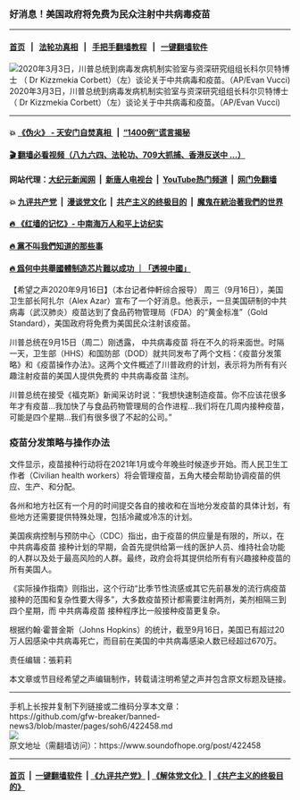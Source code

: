 ### 好消息！美国政府将免费为民众注射中共病毒疫苗
------------------------

#### [首页](https://github.com/gfw-breaker/banned-news3/blob/master/README.md) &nbsp;&nbsp;|&nbsp;&nbsp; [法轮功真相](https://github.com/begood0513/basic/blob/master/README.md)  &nbsp;&nbsp;|&nbsp;&nbsp; [手把手翻墙教程](https://github.com/gfw-breaker/guides/wiki)  &nbsp;&nbsp;|&nbsp;&nbsp; [一键翻墙软件](https://github.com/gfw-breaker/nogfw/blob/master/README.md)  



<div><img alt="2020年3月3日，川普总统到病毒发病机制实验室与资深研究组组长科尔贝特博士 （ Dr Kizzmekia Corbett）（左）谈论关于中共病毒和疫苗。（AP/Evan Vucci)" src="https://img.soundofhope.org/2020-09/1600285713397.jpg"/>
<br/><figcaption class="caption">
 2020年3月3日，川普总统到病毒发病机制实验室与资深研究组组长科尔贝特博士 （ Dr Kizzmekia Corbett）（左）谈论关于中共病毒和疫苗。（AP/Evan Vucci)
</figcaption></div><hr/>

#### 💥 [《伪火》 - 天安门自焚真相 ](http://158.247.195.190:10000/videos/blog/weihuo.html)&nbsp; |&nbsp; [“1400例”谎言揭秘  ](http://158.247.195.190:10000/videos/blog/jiexi1400.html)

#### [ 🎬  翻墙必看视频（八九六四、法轮功、709大抓捕、香港反送中 ...）](https://github.com/gfw-breaker/links/blob/master/banned.md)

#### 网站代理：[大纪元新闻网](http://158.247.195.190:10080/gb/) &nbsp;|&nbsp; [新唐人电视台](http://158.247.195.190:8808/gb/)  &nbsp;|&nbsp; [YouTube热门频道](http://158.247.195.190/youtube.html) &nbsp;|&nbsp; [网门免翻墙](http://158.247.195.190:11000/show.aspx?name=ogHome)

#### 💥 [九评共产党](http://158.247.195.190:10000/videos/res/jiuping/)&nbsp; |&nbsp; [漫谈党文化](http://158.247.195.190:10000/videos/res/mtdwh/)&nbsp; |&nbsp; [共产主义的终极目的](http://158.247.195.190:10000/videos/res/zjmd/)&nbsp; |&nbsp; [魔鬼在統治著我們的世界](http://158.247.195.190:10000/videos/res/TheSpecter/)  

#### [ 🔥  《红墙的记忆》- 中南海万人和平上访纪实](http://158.247.195.190:10000/videos/news/../legend/index.html)

#### [ 🔥  黨不叫我們知道的那些事](http://158.247.195.190:10000/videos/news/truth02.html)

#### [ 🔥  爲何中共舉國體制造芯片難以成功 ｜「透視中國」](http://158.247.195.190:10000/videos/news/don03.html)

<div><div class="Content__Wrapper sc-1bvya0-0 grZQxZ">
 <p class="meta-top">
  <span class="meta">
   【希望之声2020年9月16日】（本台记者仲軒综合报导）
  </span>
  周三（9月16日），美国卫生部长阿扎尔（Alex Azar）宣布了一个好消息。他表示，一旦美国研制的中共病毒（武汉肺炎）疫苗达到了食品药物管理局（FDA）的“黄金标准”（Gold Standard），美国政府将免费为美国民众注射该疫苗。
 </p>
 <p>
  川普总统在9月15日（周二）刚透露，
  <ok href="/term/256822">
   中共病毒疫苗
  </ok>
  将在不久的将来面世。时隔一天，卫生部（HHS）和国防部（DOD）就共同发布了两个文档：《疫苗分发策略》和《疫苗操作办法》。这两个文件概述了川普政府的计划，表示将为所有有兴趣注射疫苗的美国人提供免费的
  <ok href="/term/256822">
   中共病毒疫苗
  </ok>
  注剂。
 </p>
 <p>
  川普总统在接受《福克斯》新闻采访时说：“我想快速制造疫苗。你不应该花很多年才有疫苗...我加快了与食品药物管理局的合作进程…我们将在几周内接种疫苗，可能是四个星期...我们有很多很了不起的公司。”
 </p>
 <h3>
  疫苗分发策略与操作办法
 </h3>
 <p>
  文件显示，疫苗接种行动将在2021年1月或今年晚些时候逐步开始。而人民卫生工作者（Civilian health workers）将会管理疫苗，五角大楼会帮助协调疫苗的供应、生产、和分配。
 </p>
 <div class="AD_Embed__Wrap-sc-1xslmin-0 igMuqX module desktop">
  <div>
  </div>
 </div>
 <p>
  各州和地方社区有一个月的时间提交各自的接收和在当地分发疫苗的具体计划，有些地方还需要提供特殊处理，包括冷藏或冷冻的计划。
 </p>
 <p>
  美国疾病控制与预防中心（CDC）指出，由于疫苗的供应量是有限的，所以，在
  <ok href="/term/256822">
   中共病毒疫苗
  </ok>
  接种计划的早期，会首先提供给第一线的医护人员、维持社会功能的人群以及处于最高风险的人群。最终，政府会将其提供给所有有兴趣接种疫苗的所有美国人。
 </p>
 <p>
  《实际操作指南》则指出，这个行动“比季节性流感或其它先前暴发的流行病疫苗接种的范围和复杂性要大得多”，大多数疫苗预计都需要注射两剂，美剂相隔三到四个星期，而
  <ok href="/term/256822">
   中共病毒疫苗
  </ok>
  接种程序比一般接种疫苗更复杂。
 </p>
 <p>
  根据约翰·霍普金斯（Johns Hopkins）的统计，截至9月16日，美国已有超过20万人因感染中共病毒死亡，而目前在美国的中共病毒感染人数已经超过670万。
 </p>
 <p class="meta-btm">
  责任编辑：張莉莉
 </p>
 <p class="meta-btm">
  本文章或节目经希望之声编辑制作，转载请注明希望之声并包含原文标题及链接。
 </p>
</div>
</div>
<hr/>
手机上长按并复制下列链接或二维码分享本文章：<br/>
https://github.com/gfw-breaker/banned-news3/blob/master/pages/soh6/422458.md <br/>
<a href='https://github.com/gfw-breaker/banned-news3/blob/master/pages/soh6/422458.md'><img src='https://github.com/gfw-breaker/banned-news3/blob/master/pages/soh6/422458.md.png'/></a> <br/>
原文地址（需翻墙访问）：https://www.soundofhope.org/post/422458


------------------------
#### [首页](https://github.com/gfw-breaker/banned-news3/blob/master/README.md) &nbsp;|&nbsp; [一键翻墙软件](https://github.com/gfw-breaker/nogfw/blob/master/README.md) &nbsp;| [《九评共产党》](https://github.com/gfw-breaker/9ping.md/blob/master/README.md#九评之一评共产党是什么) | [《解体党文化》](https://github.com/gfw-breaker/jtdwh.md/blob/master/README.md) | [《共产主义的终极目的》](https://github.com/gfw-breaker/gczydzjmd.md/blob/master/README.md)


<img src='http://gfw-breaker.win/banned-news3/pages/soh6/422458.md' width='0px' height='0px'/>